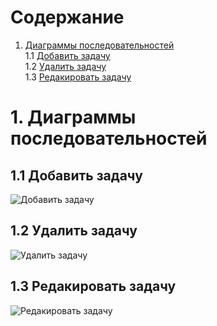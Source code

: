 # Содержание
1. [Диаграммы последовательностей](#1)<br>
1.1 [Добавить задачу](#1.1)<br>
1.2 [Удалить задачу](#1.2)<br>
1.3 [Редакировать задачу](#1.3)<br>

# 1. Диаграммы последовательностей<a name="1"></a>

## 1.1 Добавить задачу<a name="1.1"></a>
![Добавить задачу](***)

## 1.2 Удалить задачу<a name="1.2"></a>
![Удалить задачу](***)

## 1.3 Редакировать задачу<a name="1.3"></a>
![Редакировать задачу](***)

